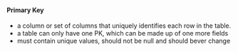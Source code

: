 #### Primary Key
- a column or set of columns that uniquely identifies each row in the table. 
- a table can only have one PK, which can be made up of one more fields
- must contain unique values, should not be null and should bever change
